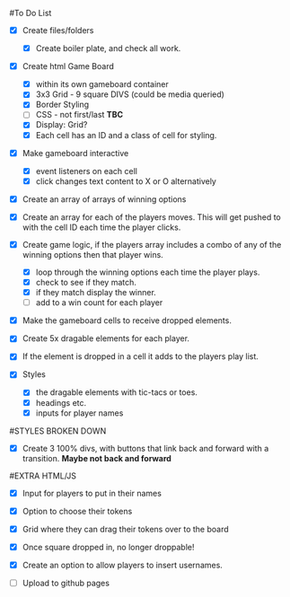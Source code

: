 #To Do List
- [x] Create files/folders
    - [x] Create boiler plate, and check all work.

- [x] Create html Game Board
    - [x] within its own gameboard container
    - [x] 3x3 Grid - 9 square DIVS (could be media queried)
    - [x] Border Styling
    - [ ] CSS - not first/last **TBC**
    - [x] Display: Grid?
    - [x] Each cell has an ID and a class of cell for styling.

- [x] Make gameboard interactive
    - [x] event listeners on each cell
    - [x] click changes text content to X or O alternatively

- [x] Create an array of arrays of winning options

- [x] Create an array for each of the players moves. This will get pushed to with the cell ID each time the player clicks.

- [x] Create game logic, if the players array includes a combo of any of the winning options then that player wins.
    - [x] loop through the winning options each time the player plays.
    - [x] check to see if they match.
    - [x] if they match display the winner.
    - [ ] add to a win count for each player

- [x] Make the gameboard cells to receive dropped elements.

- [x] Create 5x dragable elements for each player.

- [x] If the element is dropped in a cell it adds to the players play list.

- [x] Styles 
    - [x] the dragable elements with tic-tacs or toes.
    - [x] headings etc.
    - [x] inputs for player names

#STYLES BROKEN DOWN

- [x] Create 3 100% divs, with buttons that link back and forward with a transition. **Maybe not back and forward**

#EXTRA HTML/JS

- [x] Input for players to put in their names
- [x] Option to choose their tokens
- [x] Grid where they can drag their tokens over to the board 
- [x] Once square dropped in, no longer droppable!


- [x] Create an option to allow players to insert usernames.

- [ ] Upload to github pages
